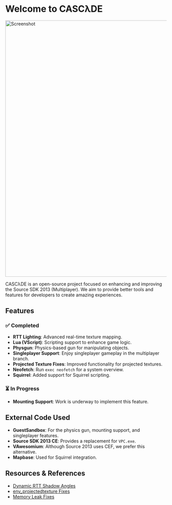 # Welcome to CASCλDE
<img src="https://github.com/user-attachments/assets/cbbdf61f-2f9d-4f9b-8663-a1bc3fda3fba" alt="Screenshot" width="800" length="800"/>

CASCλDE is an open-source project focused on enhancing and improving the Source SDK 2013 (Multiplayer). We aim to provide better tools and features for developers to create amazing experiences.

## Features

### ✅ Completed
- **RTT Lighting**: Advanced real-time texture mapping.
- **Lua (VScript)**: Scripting support to enhance game logic.
- **Physgun**: Physics-based gun for manipulating objects.
- **Singleplayer Support**: Enjoy singleplayer gameplay in the multiplayer branch.
- **Projected Texture Fixes**: Improved functionality for projected textures.
- **Neofetch**: Run `exec neofetch` for a system overview.
- **Squirrel**: Added support for Squirrel scripting.

### ⏳ In Progress
- **Mounting Support**: Work is underway to implement this feature.

## External Code Used
- **GuestSandbox**: For the physics gun, mounting support, and singleplayer features.
- **Source SDK 2013 CE**: Provides a replacement for `VPC.exe`.
- **VAwesomium**: Although Source 2013 uses CEF, we prefer this alternative.
- **Mapbase**: Used for Squirrel integration.

## Resources & References
- [Dynamic RTT Shadow Angles](https://developer.valvesoftware.com/wiki/Dynamic_RTT_shadow_angles_in_Source_2007)
- [env_projectedtexture Fixes](https://developer.valvesoftware.com/wiki/Env_projectedtexture/fixes)
- [Memory Leak Fixes](https://developer.valvesoftware.com/wiki/Memory_Leak_Fixes)
